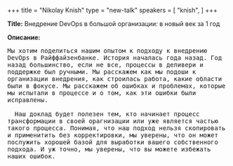 +++
title = "Nikolay Knish"
type = "new-talk"
speakers = [
        "knish",
]
+++
<div class="span-15  ">
  <div class="span-15  last ">
  <p><strong>Title:</strong>
Внедрение DevOps в большой организации: в новый век за 1 год
</p>

<p><strong>Описание:</strong></p>

<p><pre style='white-space: pre-wrap;       /* Since CSS 2.1 */
    white-space: -moz-pre-wrap;  /* Mozilla, since 1999 */
    white-space: -pre-wrap;      /* Opera 4-6 */
    white-space: -o-pre-wrap;    /* Opera 7 */
    word-wrap: break-word;     '>
Мы хотим поделиться нашим опытом к подходу к внедрению DevOps в Райффайзенбанке. История началась года назад. Год назад большинство, если не все, процессы в деливери и поддержке был ручными. Мы расскажем как мы подоши к организации внедрения, как строилась работа, какие области были в фокусе. Мы расскажем об ошибках и проблемах, которые мы испытали в процессе и о том, как эти ошибки были исправлены.
      <br>  Наш доклад будет полезен тем, кто начинает процесс трансформации в своей орагнизации или уже является частью такого процесса. Понимая, что наш подход нельзя скопировать и применитить без корректировки, мы уверены, что он может послужить хорошей базой для выработки вашего собственного подхода. И уж точно, мы уверены, что вы можете избежать наших ошибок.




</pre>
</p>
  </div>
</div>